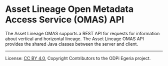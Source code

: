 <!-- SPDX-License-Identifier: CC-BY-4.0 -->
<!-- Copyright Contributors to the ODPi Egeria project. -->

# Asset Lineage Open Metadata Access Service (OMAS) API

The Asset Lineage OMAS supports a REST API for requests for information about vertical and horizontal lineage.
The Asset Lineage OMAS API provides the shared Java classes between the server and client.

----
License: [CC BY 4.0](https://creativecommons.org/licenses/by/4.0/),
Copyright Contributors to the ODPi Egeria project.
